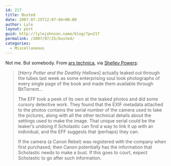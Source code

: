 ```yaml
---
id: 217
title: Busted
date: 2007-07-25T12:07:04+00:00
author: Lyle
layout: post
guid: http://lylejohnson.name/blog/?p=217
permalink: /2007/07/25/busted/
categories:
  - Miscellaneous
---
```

Not me. But somebody. From [ars technica](http://arstechnica.com/news.ars/post/20070723-harry-potter-and-the-serial-number-of-doom.html), via [Shelley Powers](http://burningbird.net/technology/metadata-hurts/): 

> [<cite>Harry Potter and the Deathly Hallows</cite>] actually leaked out through the tubes last week as some enterprising soul took photographs of every single page of the book and made them available through BitTorrent&#8230;</p> 
> 
> The EFF took a peek of its own at the leaked photos and did some cursory detective work. They found that the EXIF metadata attached to the photos contains the serial number of the camera used to take the pictures, along with all the other technical details about the settings used to make the image. That unique serial could be the leaker&#8217;s undoing if Scholastic can find a way to link it up with an individual, and the EFF suggests that (perhaps) they can.
> 
> If the camera (a Canon Rebel) was registered with the company when first purchased, then Canon potentially has the information that Scholastic needs to make a bust. If this goes to court, expect Scholastic to go after such information.</blockquote>